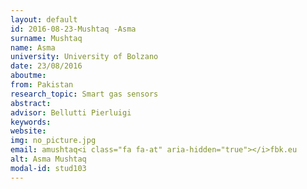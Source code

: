 ```yaml
---
layout: default 
id: 2016-08-23-Mushtaq -Asma
surname: Mushtaq 
name: Asma
university: University of Bolzano
date: 23/08/2016
aboutme: 
from: Pakistan
research_topic: Smart gas sensors
abstract: 
advisor: Bellutti Pierluigi
keywords: 
website: 
img: no_picture.jpg
email: amushtaq<i class="fa fa-at" aria-hidden="true"></i>fbk.eu
alt: Asma Mushtaq 
modal-id: stud103
---
```

